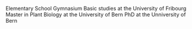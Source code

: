 Elementary School
Gymnasium
Basic studies at the University of Fribourg
Master in Plant Biology at the University of Bern
PhD at the Unniversity of Bern
